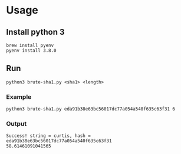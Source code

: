 # Usage

## Install python 3

```shell
brew install pyenv
pyenv install 3.8.0
```

## Run

```shell
python3 brute-sha1.py <sha1> <length>
```

### Example

```shell
python3 brute-sha1.py eda91b38e63bc56017dc77a054a540f635c63f31 6
```

### Output

```shell
Success! string = curtis, hash = eda91b38e63bc56017dc77a054a540f635c63f31
58.61461091041565
```
